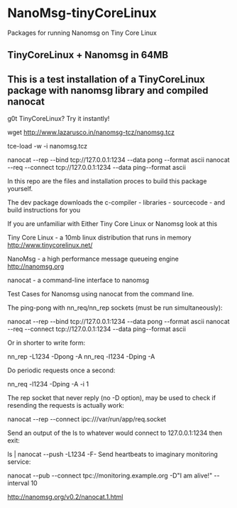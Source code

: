 # NanoMsg-tinyCoreLinux
Packages for running Nanomsg on Tiny Core Linux

TinyCoreLinux + Nanomsg in 64MB 
--------------------------------------------
This is a test installation of a TinyCoreLinux package
with nanomsg library and compiled nanocat 
--------------------------------------------
g0t TinyCoreLinux? Try it instantly!

wget http://www.lazarusco.in/nanomsg-tcz/nanomsg.tcz

tce-load -w -i nanomsg.tcz

nanocat --rep --bind tcp://127.0.0.1:1234 --data pong --format ascii
nanocat --req --connect tcp://127.0.0.1:1234 --data ping--format ascii



In this repo are the files and installation proces to build 
this package yourself. 

The dev package downloads the c-compiler - libraries - sourcecode - 
and build instructions for you  

If you are unfamiliar with Either Tiny Core Linux or Nanomsg look at this

Tiny Core Linux - a 10mb linux distribution that runs in memory
     http://www.tinycorelinux.net/

NanoMsg - a high performance message queueing engine
     http://nanomsg.org

nanocat - a command-line interface to nanomsg


Test Cases for Nanomsg using nanocat from the command line. 

The ping-pong with nn_req/nn_rep sockets (must be run simultaneously):

nanocat --rep --bind tcp://127.0.0.1:1234 --data pong --format ascii
nanocat --req --connect tcp://127.0.0.1:1234 --data ping--format ascii

Or in shorter to write form:

nn_rep -L1234 -Dpong -A
nn_req -l1234 -Dping -A

Do periodic requests once a second:

nn_req -l1234 -Dping -A -i 1

The rep socket that never reply (no -D option), may be used to check if resending the requests is actually work:

nanocat --rep --connect ipc:///var/run/app/req.socket

Send an output of the ls to whatever would connect to 127.0.0.1:1234 then exit:

ls | nanocat --push -L1234 -F-
Send heartbeats to imaginary monitoring service:

nanocat --pub --connect tpc://monitoring.example.org -D"I am alive!" --interval 10



http://nanomsg.org/v0.2/nanocat.1.html
